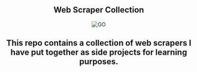 <a name="web-scrapers"></a>

<!-- PROJECT LOGO -->
<br />
<div align="center">

<h2 align="center">Web Scraper Collection</h2>
<img src="https://img.shields.io/badge/go-%2300ADD8.svg?style=for-the-badge&logo=go&logoColor=white" alt="GO"

</div>

<!-- ABOUT THIS PROJECT -->
This repo contains a collection of web scrapers I have put together as side projects for learning purposes.
---
